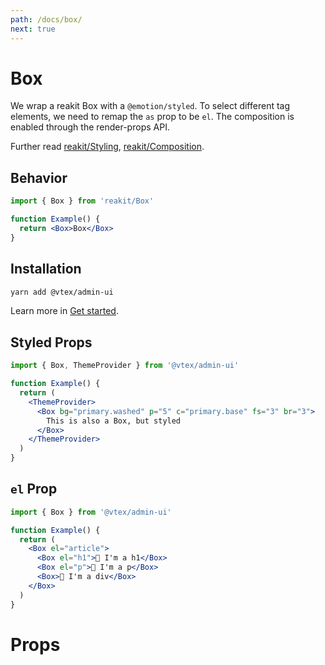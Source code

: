 ```yaml
---
path: /docs/box/
next: true
---
```


# Box

We wrap a reakit Box with a `@emotion/styled`. To select different tag elements, we need to remap the `as` prop to be `el`. The composition is enabled through the render-props API.

Further read [reakit/Styling](https://reakit.io/docs/styling/), [reakit/Composition](https://reakit.io/docs/composition/).

## Behavior

```jsx
import { Box } from 'reakit/Box'

function Example() {
  return <Box>Box</Box>
}
```

## Installation

```sh
yarn add @vtex/admin-ui
```

Learn more in [Get started](/docs/get-started/).

## Styled Props

```jsx
import { Box, ThemeProvider } from '@vtex/admin-ui'

function Example() {
  return (
    <ThemeProvider>
      <Box bg="primary.washed" p="5" c="primary.base" fs="3" br="3">
        This is also a Box, but styled
      </Box>
    </ThemeProvider>
  )
}
```

## `el` Prop

```jsx
import { Box } from '@vtex/admin-ui'

function Example() {
  return (
    <Box el="article">
      <Box el="h1">👻 I'm a h1</Box>
      <Box el="p">👻 I'm a p</Box>
      <Box>👻 I'm a div</Box>
    </Box>
  )
}
```

# Props

<proptypes heading="Box" component="Box" />

